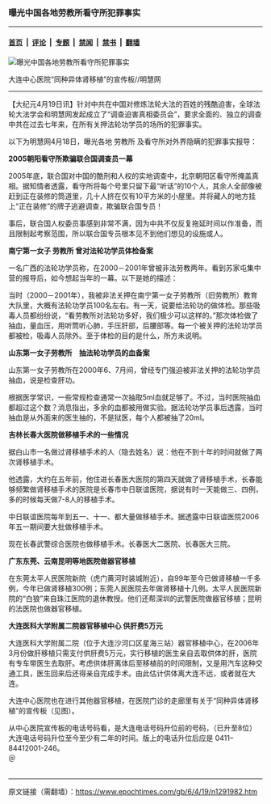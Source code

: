### 曝光中国各地劳教所看守所犯罪事实

---

#### [首页](../../../..?n1291982) &nbsp;|&nbsp; [评论](../../../../../epoch-comment?n1291982) &nbsp;|&nbsp; [专题](../../../../../epoch-special?n1291982) &nbsp;|&nbsp; [禁闻](../../../../../epoch-news?n1291982) &nbsp;|&nbsp; [禁书](../../../../../books?n1291982) &nbsp;|&nbsp; [翻墙](https://github.com/gfw-breaker/nogfw/blob/master/README.md?n1291982)


<div><img alt="曝光中国各地劳教所看守所犯罪事实" class="attachment-djy_600_400 size-djy_600_400 wp-post-image" src="https://i.epochtimes.com/assets/uploads/2006/04/604181616251462-450x612.jpg"/>
<div class="caption">
 <p>
  大连中心医院“同种异体肾移植”的宣传板//明慧网
 </p>
</div></div><hr/><div class="post_content" id="artbody" itemprop="articleBody">
 <!-- article content begin -->
 <p>
  【大纪元4月19日讯】针对中共在中国对修炼法轮大法的百姓的残酷迫害，全球法轮大法学会和明慧网发起成立了“调查迫害真相委员会”，要求全面的、独立的调查中共在过去七年来，在所有关押法轮功学员的场所的犯罪事实。
 </p>
 <p>
  以下为明慧网4月18日，曝光各地
  <ok href="https://www.epochtimes.com/gb/tag/%E5%8A%B3%E6%95%99%E6%89%80.html">
   劳教所
  </ok>
  及看守所对外界隐瞒的犯罪事实报导：
 </p>
 <p>
  <b>
   2005朝阳看守所欺骗联合国调查员一幕
  </b>
 </p>
 <p>
  2005年底，联合国对中国的酷刑和人权的实地调查中，北京朝阳区看守所掩盖真相。据知情者透露，看守所将每个号里只留下最“听话”的10个人，其余人全部像被赶到正在装修的筒道里，几十人挤在仅有10平方米的小屋里。并将藏人的地方挂上“正在装修”的牌子逃避调查，欺骗联合国专员！
 </p>
 <p>
  事后，联合国人权委员事感到非常不满，因为中共不仅反复拖延时间以作准备，而且限制起考察范围，所以联合国专员根本见不到他们想见的设施或人。
 </p>
 <p>
  <b>
   南宁第一女子
   <ok href="https://www.epochtimes.com/gb/tag/%E5%8A%B3%E6%95%99%E6%89%80.html">
    劳教所
   </ok>
   曾对法轮功学员体检备案
  </b>
 </p>
 <p>
  一名广西的法轮功学员称，在2000－2001年曾被非法劳教两年。看到苏家屯集中营的报导后，如今想起当年的一幕。以下是她的描述：
 </p>
 <p>
  当时（2000－2001年），我被非法关押在南宁第一女子劳教所（旧劳教所）教育大队里，大概有法轮功学员100名左右。有一天，说要给法轮功的做体检。那些吸毒人员都纷纷说，“看劳教所对法轮功多好，我们极少可以这样的。”那次体检做了抽血，量血压，用听筒听心肺，手压肝部，后腰部等。每一个被关押的法轮功学员都被检，吸毒人员除外。至于体检的目的是什么，所方未说明。
 </p>
 <p>
  <b>
   山东第一女子劳教所　抽法轮功学员的血备案
  </b>
 </p>
 <p>
  山东第一女子劳教所在2000年6、7月间，曾经专门强迫被非法关押的法轮功学员抽血，说是检查肝功。
 </p>
 <p>
  根据医学常识，一些常规检查通常一次抽取5ml血就足够了。不过，当时医院抽血都超过这个数？消息指出，多余的血都被用做实验。据法轮功学员事后透露，当时抽血是从外面来的医生抽的，不是狱医，每个人都被抽了20ml。
 </p>
 <p>
  <b>
   吉林长春大医院做移植手术的一些情况
  </b>
 </p>
 <p>
  据白山市一名做过肾移植手术的人（隐去姓名）说：他在不到十年的时间就做了两次肾移植手术。
 </p>
 <p>
  他透露，大约在五年前，他住进长春医大医院的第四天就做了肾移植手术，长春能够频繁做肾移植手术的医院是长春市中日联谊医院，据说有时一天能做三、四例，多的时候每天做7-8人的移植手术。
 </p>
 <p>
  中日联谊医院每年到五一、十一、都大量做移植手术。据透露中日联谊医院2006年五一期间要大批做移植手术。
 </p>
 <p>
  现在长春武警综合医院也做移植手术。长春医大二医院、长春医大三院。
 </p>
 <p>
  <b>
   广东东莞、云南昆明等地医院做器官移植
  </b>
 </p>
 <p>
  在东莞太平人民医院新院（虎门黄河时装城附近），自99年至今已做肾移植一千多例，今年已做肾移植300例；东莞人民医院去年做肾移植十几例。太平人民医院新院的“白狼”来自珠江医院的退休教授。他们还帮深圳的武警医院做器官移植；昆明的法医院也做器官移植。
 </p>
 <p>
  <b>
   大连医科大学附属二院器官移植中心  供肝费5万元
  </b>
 </p>
 <p>
  大连医科大学附属二院（位于大连沙河口区星海三站）器官移植中心，在2006年3月份做肝移植只需支付供肝费5万元，实行移植的医生亲自去取供体的肝，医院有专车带医生去取肝。考虑供体肝离体后至移植前的时间限制，又是用汽车这种交通工具，医生回来后还得亲自完成手术。由此估计供体离大连不远，或者就在大连。
 </p>
 <p>
  大连中心医院也在进行其他器官移植，在医院门诊的走廊里有关于“同种异体肾移植”的宣传板（见图）。
 </p>
 <p>
  从中心医院宣传板的电话号码看，是大连电话号码升位前的号码，（已升至8位）大连电话号码升位至今至少有二年的时间。版上的电话升位后应是 0411–84412001-246。
  <br/>
  ＠
  <br/>
  <font color="#ffffff">
   (http://www.dajiyuan.com)
  </font>
 </p>
 <!-- article content end -->
 <div id="below_article_ad">
 </div>
</div>


---

原文链接（需翻墙）：https://www.epochtimes.com/gb/6/4/19/n1291982.htm